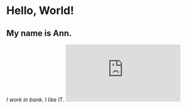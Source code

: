 # Hello, World!
## My name is Ann.
*I work in bank.*
I like IT.
![My son and me](https://my.mail.ru/mail/aabystrovy/photo/_myphoto/5.html)
